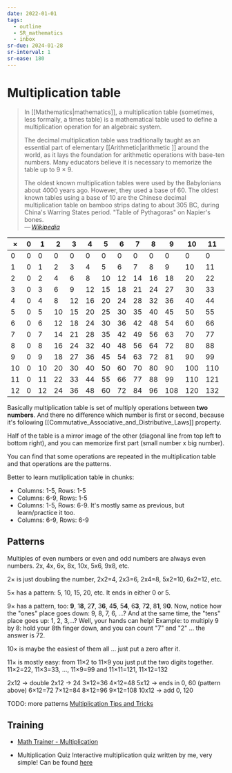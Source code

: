 ```yaml
---
date: 2022-01-01
tags:
  - outline
  - SR_mathematics
  - inbox
sr-due: 2024-01-28
sr-interval: 1
sr-ease: 180
---
```


# Multiplication table

> In [[Mathematics|mathematics]], a multiplication table (sometimes, less
> formally, a times table) is a mathematical table used to define a
> multiplication operation for an algebraic system.
>
> The decimal multiplication table was traditionally taught as an essential part
> of elementary [[Arithmetic|arithmetic ]] around the world, as it lays the
> foundation for arithmetic operations with base-ten numbers. Many educators
> believe it is necessary to memorize the table up to 9 × 9.
>
> The oldest known multiplication tables were used by the Babylonians about 4000
> years ago. However, they used a base of 60. The oldest known tables using a
> base of 10 are the Chinese decimal multiplication table on bamboo strips
> dating to about 305 BC, during China's Warring States period. "Table of
> Pythagoras" on Napier's bones.\
> — <cite>[Wikipedia](https://en.wikipedia.org/wiki/Multiplication_table)</cite>

|× |0  |1  |2  |3  |4  |5  |6  |7  |8  |9  |10 |11 |12 |
|--|---|---|---|---|---|---|---|---|---|---|---|---|---|
|0 |0  |0  |0  |0  |0  |0  |0  |0  |0  |0  |0  |0  |0  |
|1 |0  |1  |2  |3  |4  |5  |6  |7  |8  |9  |10 |11 |12 |
|2 |0  |2  |4  |6  |8  |10 |12 |14 |16 |18 |20 |22 |24 |
|3 |0  |3  |6  |9  |12 |15 |18 |21 |24 |27 |30 |33 |36 |
|4 |0  |4  |8  |12 |16 |20 |24 |28 |32 |36 |40 |44 |48 |
|5 |0  |5  |10 |15 |20 |25 |30 |35 |40 |45 |50 |55 |60 |
|6 |0  |6  |12 |18 |24 |30 |36 |42 |48 |54 |60 |66 |72 |
|7 |0  |7  |14 |21 |28 |35 |42 |49 |56 |63 |70 |77 |84 |
|8 |0  |8  |16 |24 |32 |40 |48 |56 |64 |72 |80 |88 |96 |
|9 |0  |9  |18 |27 |36 |45 |54 |63 |72 |81 |90 |99 |108|
|10|0  |10 |20 |30 |40 |50 |60 |70 |80 |90 |100|110|120|
|11|0  |11 |22 |33 |44 |55 |66 |77 |88 |99 |110|121|132|
|12|0  |12 |24 |36 |48 |60 |72 |84 |96 |108|120|132|144|

Basically multiplication table is set of multiply operations between **two
numbers**. And there no difference which number is first or second, because it's
following
[[Commutative_Associative_and_Distributive_Laws]]
property.

Half of the table is a mirror image of the other (diagonal line from top left to
bottom right), and you can memorize first part (small number x big number).

You can find that some operations are repeated in the multiplication table and
that operations are the patterns.

Better to learn mutliplication table in chunks:

- Columns: 1-5, Rows: 1-5
- Columns: 6-9, Rows: 1-5
- Columns: 1-5, Rows: 6-9. It's mostly same as previous, but learn/practice it too.
- Columns: 6-9, Rows: 6-9

## Patterns

Multiples of even numbers or even and odd numbers are always even numbers. 2x,
4x, 6x, 8x, 10x, 5x6, 9x8, etc.

2× is just doubling the number, 2x2=4, 2x3=6, 2x4=8, 5x2=10, 6x2=12, etc.

5× has a pattern: 5, 10, 15, 20, etc. It ends in either 0 or 5.

9× has a pattern, too: **9**, 1**8**, 2**7**, 3**6**, 4**5**, 5**4**, 6**3**,
7**2**, 8**1**, 9**0**. Now, notice how the "ones" place goes down: 9, 8, 7, 6,
...? And at the same time, the "tens" place goes up: 1, 2, 3,...?
Well, your hands can help! Example: to multiply 9 by 8: hold your 8th finger down, and you can count "7" and "2" ... the answer is 72.

10× is maybe the easiest of them all ... just put a zero after it.

11× is mostly easy: from 11×2 to 11×9 you just put the two digits together.
11×2=22, 11×3=33, ..., 11×9=99 and 11×11=121, 11×12=132

2x12 → double 2x12 → 24
3×12=36
4×12=48
5x12 → ends in 0, 60 (pattern above)
6×12=72
7×12=84
8×12=96
9×12=108
10x12 → add 0, 120

TODO: more patterns [Multiplication Tips and Tricks](https://www.mathsisfun.com/multiplication-tips-tricks.html)

## Training

- [Math Trainer - Multiplication](https://www.mathsisfun.com/numbers/math-trainer-multiply.html)

- Multiplication Quiz
  Interactive multiplication quiz written by me, very simple!
  Can be found [here](file:///home/inom/Computer/programming/Multiplication_Quiz/)

